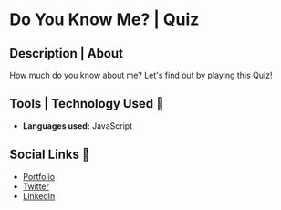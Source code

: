 # Do You Know Me? | Quiz

## Description | About

How much do you know about me? Let's find out by playing this Quiz!

## Tools | Technology Used 🧰

- **Languages used:** JavaScript

## Social Links 🔗

- [Portfolio](https://nachiketshrikhande.netlify.app/)
- [Twitter](https://twitter.com/nachiket216)
- [LinkedIn](https://www.linkedin.com/in/nachiket-shrikhande-5966211a9/)
